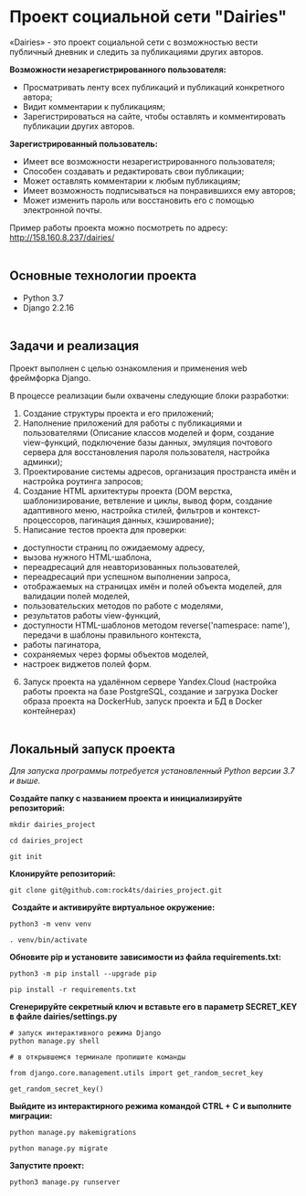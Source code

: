 # Проект социальной сети "Dairies"

«Dairies» - это проект социальной сети с возможностью вести публичный дневник и следить за публикациями других авторов.

**Возможности незарегистрированного пользователя:**
* Просматривать ленту всех публикаций и публикаций конкретного автора;
* Видит комментарии к публикациям;
* Зарегистрироваться на сайте, чтобы оставлять и комментировать публикации других авторов.

**Зарегистрированный пользователь:**
* Имеет все возможности незарегистрированного пользователя;
* Способен создавать и редактировать свои публикации;
* Может оставлять комментарии к любым публикациям;
* Имеет возможность подписываться на понравившихся ему авторов;
* Может изменить пароль или восстановить его с помощью электронной почты.

Пример работы проекта можно посмотреть по адресу: http://158.160.8.237/dairies/
<br><br>


## Основные технологии проекта

* Python 3.7
* Django 2.2.16
<br><br>


## Задачи и реализация

Проект выполнен с целью ознакомления и применения web фреймфорка Django.

В процессе реализации были охвачены следующие блоки разработки:

1. Создание структуры проекта и его приложений;
2. Наполнение приложений для работы с публикациями и пользователями (Описание классов моделей и форм, создание view-функций, подключение базы данных, эмуляция почтового сервера для восстановления пароля пользователя, настройка админки);
3. Проектирование системы адресов, организация пространста имён и настройка роутинга запросов;
4. Создание HTML архитектуры проекта (DOM верстка, шаблонизирование, ветвление и циклы, вывод форм, создание адаптивного меню, настройка стилей, фильтров и контекст-процессоров, пагинация данных, кэширование);
5. Написание тестов проекта для проверки:
- доступности страниц по ожидаемому адресу,
- вызова нужного HTML-шаблона,
- переадресаций для неавторизованных пользователей,
- переадресаций при успешном выполнении запроса,
- отображаемых на страницах имён и полей объекта моделей, для валидации полей моделей,
- пользовательских методов по работе с моделями,
- результатов работы view-функций,
- доступности HTML-шаблонов методом reverse('namespace: name'), передачи в шаблоны правильного контекста,
- работы пагинатора,
- сохраняемых через формы объектов моделей,
- настроек виджетов полей форм.
6. Запуск проекта на удалённом сервере Yandex.Cloud (настройка работы проекта на базе PostgreSQL, создание и загрузка Docker образа проекта на DockerHub, запуск проекта и БД в Docker контейнерах)
<br><br>


## Локальный запуск проекта

*Для запуска программы потребуется установленный Python версии 3.7 и выше.*

**Создайте папку с названием проекта и инициализируйте репозиторий:**
```
mkdir dairies_project
```
```
cd dairies_project
```
```
git init
```

**Клонируйте репозиторий:**
```
git clone git@github.com:rock4ts/dairies_project.git
```
​
**Создайте и активируйте виртуальное окружение:**
```
python3 -m venv venv
```
```
. venv/bin/activate
```

**Обновите pip и установите зависимости из файла requirements.txt:**
```
python3 -m pip install --upgrade pip
```
```
pip install -r requirements.txt
```

**Сгенерируйте секретный ключ и вставьте его в параметр SECRET_KEY в файле dairies/settings.py**
```
# запуск интерактивного режима Django
python manage.py shell
```
```
# в открывшемся терминале пропишите команды

from django.core.management.utils import get_random_secret_key

get_random_secret_key()
```

**Выйдите из интерактирного режима командой CTRL + C и выполните миграции:**
```
python manage.py makemigrations
```
```
python manage.py migrate
```

**Запустите проект:**
```
python3 manage.py runserver
```
<br><br>

